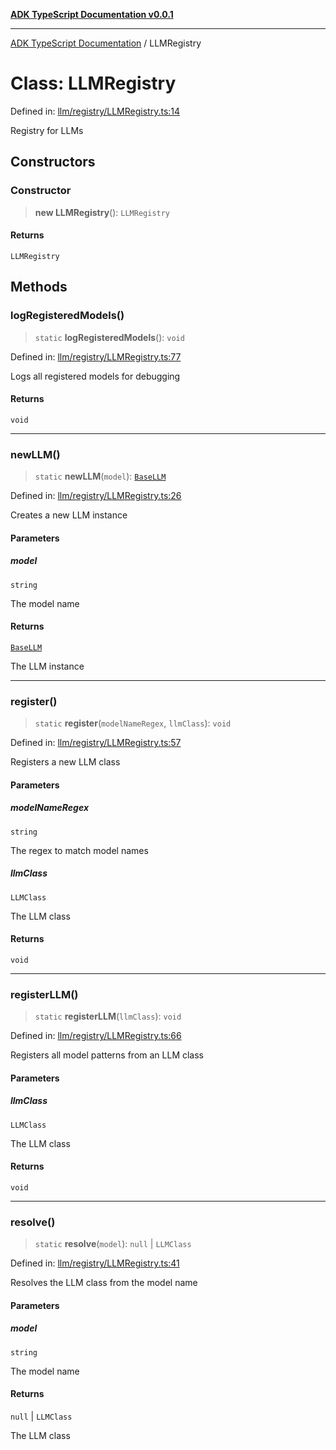 [**ADK TypeScript Documentation v0.0.1**](../README.md)

***

[ADK TypeScript Documentation](../globals.md) / LLMRegistry

# Class: LLMRegistry

Defined in: [llm/registry/LLMRegistry.ts:14](https://github.com/pontus-devoteam/adk-typescript/blob/0f66151c645c59f98bf29f75515acbeb98026e1f/src/llm/registry/LLMRegistry.ts#L14)

Registry for LLMs

## Constructors

### Constructor

> **new LLMRegistry**(): `LLMRegistry`

#### Returns

`LLMRegistry`

## Methods

### logRegisteredModels()

> `static` **logRegisteredModels**(): `void`

Defined in: [llm/registry/LLMRegistry.ts:77](https://github.com/pontus-devoteam/adk-typescript/blob/0f66151c645c59f98bf29f75515acbeb98026e1f/src/llm/registry/LLMRegistry.ts#L77)

Logs all registered models for debugging

#### Returns

`void`

***

### newLLM()

> `static` **newLLM**(`model`): [`BaseLLM`](BaseLLM.md)

Defined in: [llm/registry/LLMRegistry.ts:26](https://github.com/pontus-devoteam/adk-typescript/blob/0f66151c645c59f98bf29f75515acbeb98026e1f/src/llm/registry/LLMRegistry.ts#L26)

Creates a new LLM instance

#### Parameters

##### model

`string`

The model name

#### Returns

[`BaseLLM`](BaseLLM.md)

The LLM instance

***

### register()

> `static` **register**(`modelNameRegex`, `llmClass`): `void`

Defined in: [llm/registry/LLMRegistry.ts:57](https://github.com/pontus-devoteam/adk-typescript/blob/0f66151c645c59f98bf29f75515acbeb98026e1f/src/llm/registry/LLMRegistry.ts#L57)

Registers a new LLM class

#### Parameters

##### modelNameRegex

`string`

The regex to match model names

##### llmClass

`LLMClass`

The LLM class

#### Returns

`void`

***

### registerLLM()

> `static` **registerLLM**(`llmClass`): `void`

Defined in: [llm/registry/LLMRegistry.ts:66](https://github.com/pontus-devoteam/adk-typescript/blob/0f66151c645c59f98bf29f75515acbeb98026e1f/src/llm/registry/LLMRegistry.ts#L66)

Registers all model patterns from an LLM class

#### Parameters

##### llmClass

`LLMClass`

The LLM class

#### Returns

`void`

***

### resolve()

> `static` **resolve**(`model`): `null` \| `LLMClass`

Defined in: [llm/registry/LLMRegistry.ts:41](https://github.com/pontus-devoteam/adk-typescript/blob/0f66151c645c59f98bf29f75515acbeb98026e1f/src/llm/registry/LLMRegistry.ts#L41)

Resolves the LLM class from the model name

#### Parameters

##### model

`string`

The model name

#### Returns

`null` \| `LLMClass`

The LLM class
